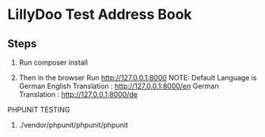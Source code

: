 LillyDoo Test Address Book
========================

Steps
--------------
1. Run composer install 

2. Then in the browser Run http://127.0.0.1:8000
   NOTE: Default Language is German
   English Translation : http://127.0.0.1:8000/en
   German Translation : http://127.0.0.1:8000/de
   
PHPUNIT TESTING
1.  ./vendor/phpunit/phpunit/phpunit
